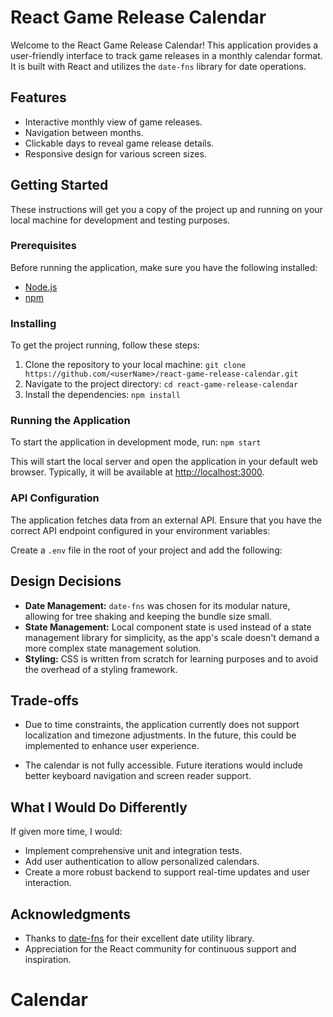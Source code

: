 # React Game Release Calendar

Welcome to the React Game Release Calendar! This application provides a user-friendly interface to track game releases in a monthly calendar format. It is built with React and utilizes the `date-fns` library for date operations.

## Features

- Interactive monthly view of game releases.
- Navigation between months.
- Clickable days to reveal game release details.
- Responsive design for various screen sizes.

## Getting Started

These instructions will get you a copy of the project up and running on your local machine for development and testing purposes.

### Prerequisites

Before running the application, make sure you have the following installed:

- [Node.js](https://nodejs.org/)
- [npm](https://www.npmjs.com/)

### Installing

To get the project running, follow these steps:

1. Clone the repository to your local machine: `git clone https://github.com/<userName>/react-game-release-calendar.git`
2. Navigate to the project directory: `cd react-game-release-calendar`
3. Install the dependencies: `npm install`

### Running the Application

To start the application in development mode, run: `npm start`

This will start the local server and open the application in your default web browser. Typically, it will be available at [http://localhost:3000](http://localhost:3000).

### API Configuration

The application fetches data from an external API. Ensure that you have the correct API endpoint configured in your environment variables:

Create a `.env` file in the root of your project and add the following:

## Design Decisions

- **Date Management:** `date-fns` was chosen for its modular nature, allowing for tree shaking and keeping the bundle size small.
- **State Management:** Local component state is used instead of a state management library for simplicity, as the app's scale doesn't demand a more complex state management solution.
- **Styling:** CSS is written from scratch for learning purposes and to avoid the overhead of a styling framework.

## Trade-offs

- Due to time constraints, the application currently does not support localization and timezone adjustments. In the future, this could be implemented to enhance user experience.

- The calendar is not fully accessible. Future iterations would include better keyboard navigation and screen reader support.

## What I Would Do Differently

If given more time, I would:

- Implement comprehensive unit and integration tests.
- Add user authentication to allow personalized calendars.
- Create a more robust backend to support real-time updates and user interaction.

## Acknowledgments

- Thanks to [date-fns](https://date-fns.org/) for their excellent date utility library.
- Appreciation for the React community for continuous support and inspiration.
# Calendar
